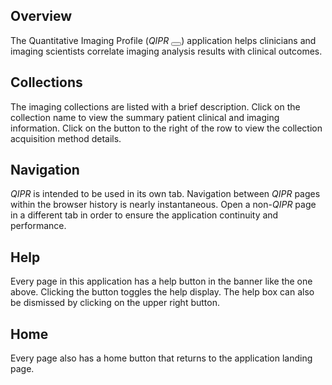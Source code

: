 Overview
--------
The Quantitative Imaging Profile
(<em>QIP<span class='qi-x-smaller'>R</span></em>
 <button class="btn btn-sm qi-btn" type='button' onclick='new Audio("static/media/QiPr1.mp3").play()'>
   <span class="glyphicon glyphicon-volume-up"></span>
 </button>)
application helps clinicians and imaging scientists
correlate imaging analysis results with clinical outcomes.

Collections
-----------
The imaging collections are listed with a brief description. Click
on the collection name to view the summary patient clinical and
imaging information. Click on the
<span class="glyphicon glyphicon-info-sign"></span> button to the
right of the row to view the collection acquisition method details.

Navigation
----------
<em>QIP<span class='qi-x-smaller'>R</span></em>
is intended to be used in its own tab. Navigation between
<em>QIP<span class='qi-x-smaller'>R</span></em>
pages within the browser history is nearly instantaneous.
Open a non-<em>QIP<span class='qi-x-smaller'>R</span></em>
page in a different tab in order to ensure the application
continuity and performance.

Help
----
Every page in this application has a
<span class="glyphicon glyphicon-question-sign"></span>
help button in the banner like the one above. Clicking the button toggles
the help display. The help box can also be dismissed by clicking on the
upper right <span class="glyphicon glyphicon-remove"></span> button.

Home
----
Every page also has a <span class="glyphicon glyphicon-home"></span> home
button that returns to the application landing page.
